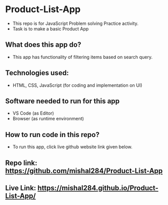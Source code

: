 # Product-List-App
- This repo is for JavaScript Problem solving Practice activity.
-  Task is to make a basic Product App
## What does this app do?
- This app has functionality of filtering items based on search query.
## Technologies used:
- HTML, CSS, JavaScript (for coding and implementation on UI)
## Software needed to run for this app
- VS Code (as Editor)
- Browser (as runtime environment)
## How to run code in this repo?
- To run this app, click live github website link given below. 
## Repo link: https://github.com/mishal284/Product-List-App
## Live Link: https://mishal284.github.io/Product-List-App/

